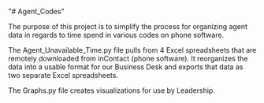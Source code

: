 "# Agent_Codes"

The purpose of this project is to simplify the process for organizing agent
data in regards to time spend in various codes on phone software.

The Agent_Unavailable_Time.py file pulls from 4 Excel spreadsheets that are
remotely downloaded from inContact (phone software). It reorganizes the data
into a usable format for our Business Desk and exports that data as two
separate Excel spreadsheets.

The Graphs.py file creates visualizations for use by Leadership.
